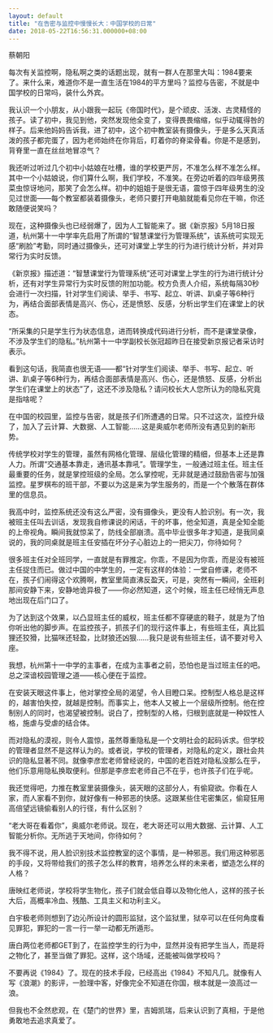 ```yaml
---
layout: default
title: "在告密与监控中慢慢长大：中国学校的日常"
date: 2018-05-22T16:56:31.000000+08:00
---
```


蔡朝阳

每次有关监控啊，隐私啊之类的话题出现，就有一群人在那里大叫：1984要来了。来什么来，难道你不是一直生活在1984的平方里吗？监控与告密，不就是中国学校的日常吗，装什么外宾。

我认识一个小朋友，从小跟我一起玩《帝国时代》，是个顽皮、活泼、古灵精怪的孩子。读了初中，我见到他，突然发现他全变了，变得畏畏缩缩，似乎动辄得咎的样子。后来他妈妈告诉我，进了初中，这个初中教室装有摄像头，于是多么天真活泼的孩子都完蛋了，因为老师始终在你背后，盯着你的脊梁骨看。你是不是感到，背脊里一直在丝丝地冒凉气？

我还听过听过几个初中小姑娘在吐槽，谁的学校更严厉，不准怎么样不准怎么样。其中一个小姑娘说，你们算什么啊，我们学校，不准笑。在旁边听着的四年级男孩菜虫惊讶地问，那笑了会怎么样。初中的姐姐于是很无语，震惊于四年级男生的没见过世面——每个教室都装着摄像头，老师只要打开电脑就能看见你在干嘛，你还敢随便说笑吗？

现在，这种摄像头也已经弱爆了，因为人工智能来了。据《新京报》5月18日报道，杭州第十一中学率先启用了所谓的“智慧课堂行为管理系统”，该系统可实现无感“刷脸”考勤，同时通过摄像头，还可对课堂上学生的行为进行统计分析，并对异常行为实时反馈。

《新京报》描述道：“智慧课堂行为管理系统”还可对课堂上学生的行为进行统计分析，还有对学生异常行为实时反馈的附加功能。校方负责人介绍，系统每隔30秒会进行一次扫描，针对学生们阅读、举手、书写、起立、听讲、趴桌子等6种行为，再结合面部表情是高兴、伤心，还是愤怒、反感，分析出学生们在课堂上的状态。

“所采集的只是学生行为状态信息，进而转换成代码进行分析，而不是课堂录像，不涉及学生们的隐私。”杭州第十一中学副校长张冠超昨日在接受新京报记者采访时表示。

看到这句话，我简直也很无语——都“针对学生们阅读、举手、书写、起立、听讲、趴桌子等6种行为，再结合面部表情是高兴、伤心，还是愤怒、反感，分析出学生们在课堂上的状态”了，这还不涉及隐私？请问校长大人您所认为的隐私究竟是指啥呢？

在中国的校园里，监控与告密，就是孩子们所遭遇的日常。只不过这次，监控升级了，加入了云计算、大数据、人工智能……这是奥威尔老师所没有遇见到的新形势。

传统学校对学生的管理，虽然有网格化管理、层级化管理的精细，但基本上还是靠人力。所谓“交通基本靠走，通讯基本靠吼”。管理学生，一般通过班主任。班主任最重要的任务，就是掌控班级的全局。怎么掌控呢，无非就是通过鼓励告密与加强监控。星罗棋布的班干部，不要以为这是来为学生服务的，而是一个个散落在群体里的信息员。

我高中时，监控系统还没有这么严密，没有摄像头，更没有人脸识别。有一次，我被班主任叫去训话，发现我自修课说的闲话，干的坏事，他全知道，真是全知全能的上帝视角。瞬间我就惊呆了，防线全部崩溃。高中毕业很多年才知道，是我同桌说的，我的同桌就是班主任安插在坏分子心脏边上的一把尖刀，你待如何？

很多班主任对全班同学，一直就是有罪推定。你乖，不是因为你乖，而是没有被班主任捉住而已。做过中国的中学生的，一定有这样的体验：一堂自修课，老师不在，孩子们闹得这个欢腾啊，教室里简直沸反盈天，可是，突然有一瞬间，全班刹那间安静下来，安静地诡异极了——你必然知道，这个时候，班主任已经悄无声息地出现在后门口了。

为了达到这个效果，以凸显班主任的威权，班主任都不穿硬底的鞋子，就是为了怕你听出他的脚步声。在监控孩子，抓孩子们的现行这件事上，有些班主任，真比狐狸还狡猾，比猫咪还轻盈，比财狼还凶狠……我只是说有些班主任，请不要对号入座。

我想，杭州第十一中学的主事者，在成为主事者之前，恐怕也是当过班主任的吧。总之深谙校园管理之道——核心便在于监控。

在安装天眼这件事上，他对掌控全局的渴望，令人目瞪口呆。控制型人格总是这样的，越害怕失控，就越是控制。而事实上，他本人又被上一个层级所控制。他在控制别人的同时，也渴望被控制。说白了，控制型的人格，归根到底就是一种奴性人格，施虐与受虐的结合体。

而对隐私的漠视，则令人震惊，虽然尊重隐私是一个文明社会的起码诉求。但学校的管理者显然不是这样认为的。或者说，学校的管理者，对隐私的定义，跟社会共识的隐私显著不同。就像李彦宏老师曾经说的，中国的老百姓对隐私没那么在乎，他们乐意用隐私换取便利。但那是李彦宏老师自己不在乎，也许孩子们在乎呢。

我还觉得吧，力推在教室里装摄像头，装天眼的这部分人，有偷窥欲。你看在人家，而人家看不到你，就好像有一种邪恶的快感。这跟某些住宅密集区，偷窥狂用高倍望远镜偷看别人的行径，有什么区别？

“老大哥在看着你”，奥威尔老师说。现在，老大哥还可以用大数据、云计算、人工智能分析你。无所逃于天地间，你待如何？

我不得不说，用人脸识别技术监控教室的这个事情，是一种邪恶。我们用这种邪恶的手段，又将带给我们的孩子怎么样的教育，培养怎么样的未来者，塑造怎么样的人格？

唐映红老师说，学校将学生物化，孩子们就会低自尊以及物化他人，这样的孩子长大后，高概率冷血、残酷、工具主义和功利主义。

白宇极老师则想到了边沁所设计的圆形监狱，这个监狱里，狱卒可以在任何角度看见罪犯，罪犯的一言一行一举一动都无所遁形。

唐白两位老师都GET到了，在监控学生的行为中，显然并没有把学生当人，而是将之物化了，甚至当做了罪犯。这样，这个场域，还能被叫做学校吗？

不要再说《1984》了。现在的技术手段，已经高出《1984》不知凡几。就像有人写《浪潮》的影评，一脸理中客，好像完全不知道在你国，根本就是一浪高过一浪。

但我也不全然悲观，在《楚门的世界》里，吉姆凯瑞，后来认识到了真相，于是他勇敢地去追求真爱了。

